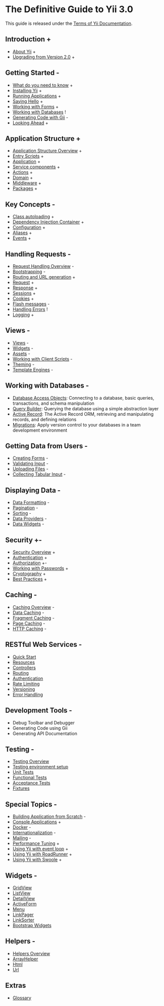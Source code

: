 # The Definitive Guide to Yii 3.0

This guide is released under the [Terms of Yii Documentation](http://www.yiiframework.com/doc/terms/).

Introduction +
------------

* [About Yii](intro/what-is-yii.md) +
* [Upgrading from Version 2.0](intro/upgrade-from-v2.md) +


Getting Started -
---------------

* [What do you need to know](start/prerequisites.md) +
* [Installing Yii](start/installation.md) +
* [Running Applications](start/workflow.md) +
* [Saying Hello](start/hello.md) +
* [Working with Forms](start/forms.md) +
* [Working with Databases](start/databases.md) !
* [Generating Code with Gii](start/gii.md) -
* [Looking Ahead](start/looking-ahead.md) +


Application Structure +
---------------------

* [Application Structure Overview](structure/overview.md) +
* [Entry Scripts](structure/entry-script.md) +
* [Application](structure/application.md) +
* [Service components](structure/service.md) +
* [Actions](structure/action.md) +
* [Domain](structure/domain.md) +
* [Middleware](structure/middleware.md) +
* [Packages](structure/package.md) +

Key Concepts -
------------

* [Class autoloading](concept/autoloading.md) +
* [Dependency Injection Container](concept/di-container.md) +
* [Configuration](concept/configuration.md) +
* [Aliases](concept/aliases.md) +
* [Events](concept/events.md) +

Handling Requests -
-----------------

* [Request Handling Overview](runtime/overview.md) -
* [Bootstrapping](runtime/bootstrapping.md) -
* [Routing and URL generation](runtime/routing.md) +
* [Request](runtime/request.md) +
* [Response](runtime/response.md) +
* [Sessions](runtime/sessions.md) +
* [Cookies](runtime/cookies.md) +
* [Flash messages](runtime/flash-messages.md) -
* [Handling Errors](runtime/handling-errors.md) !
* [Logging](runtime/logging.md) +

Views -
-----

* [Views](views/view.md) -
* [Widgets](views/widget.md) -
* [Assets](views/asset.md) -
* [Working with Client Scripts](views/client-scripts.md) -
* [Theming](views/theming.md) -
* [Template Engines](views/template-engines.md) -


Working with Databases -
----------------------

* [Database Access Objects](db-dao.md): Connecting to a database, basic queries, transactions, and schema manipulation
* [Query Builder](db-query-builder.md): Querying the database using a simple abstraction layer
* [Active Record](db-active-record.md): The Active Record ORM, retrieving and manipulating records, and defining relations
* [Migrations](db-migrations.md): Apply version control to your databases in a team development environment

Getting Data from Users -
-----------------------

* [Creating Forms](input/forms.md) -
* [Validating Input](input/validation.md) -
* [Uploading Files](input/file-upload.md) -
* [Collecting Tabular Input](input/tabular-input.md) -


Displaying Data -
---------------

* [Data Formatting](output/formatting.md) -
* [Pagination](output/pagination.md) -
* [Sorting](output/sorting.md) -
* [Data Providers](output/data-providers.md) -
* [Data Widgets](output/data-widgets.md) -

Security +-
--------

* [Security Overview](security/overview.md) +
* [Authentication](security/authentication.md) +
* [Authorization](security/authorization.md) +-
* [Working with Passwords](security/passwords.md) +
* [Cryptography](security/cryptography.md) +
* [Best Practices](security/best-practices.md) +


Caching -
-------

* [Caching Overview](caching/overview.md) -
* [Data Caching](caching/data.md) -
* [Fragment Caching](caching/fragment.md) -
* [Page Caching](caching/page.md) -
* [HTTP Caching](caching/http.md) -


RESTful Web Services -
--------------------

* [Quick Start](rest/quick-start.md)
* [Resources](rest/resources.md)
* [Controllers](rest/controllers.md)
* [Routing](rest/routing.md)
* [Authentication](rest/authentication.md)
* [Rate Limiting](rest/rate-limiting.md)
* [Versioning](rest/versioning.md)
* [Error Handling](rest/error-handling.md)

Development Tools -
-----------------

* Debug Toolbar and Debugger
* Generating Code using Gii
* Generating API Documentation


Testing -
-------

* [Testing Overview](testing/overview.md)
* [Testing environment setup](testing/environment-setup.md)
* [Unit Tests](testing/unit.md)
* [Functional Tests](testing/functional.md)
* [Acceptance Tests](testing/acceptance.md)
* [Fixtures](testing/fixtures.md)


Special Topics -
--------------

* [Building Application from Scratch](tutorial/start-from-scratch.md) -
* [Console Applications](tutorial/console-applications.md) +
* [Docker](tutorial/docker.md) -
* [Internationalization](tutorial/i18n.md) -
* [Mailing](tutorial/mailing.md) -
* [Performance Tuning](tutorial/performance-tuning.md) +
* [Using Yii with event loop](tutorial/using-with-event-loop.md) +
* [Using Yii with RoadRunner](tutorial/using-yii-with-roadrunner.md) +
* [Using Yii with Swoole](using-yii-with-swoole.md) +

Widgets -
-------

* [GridView](https://www.yiiframework.com/doc-2.0/yii-grid-gridview.html)
* [ListView](https://www.yiiframework.com/doc-2.0/yii-widgets-listview.html)
* [DetailView](https://www.yiiframework.com/doc-2.0/yii-widgets-detailview.html)
* [ActiveForm](https://www.yiiframework.com/doc-2.0/guide-input-forms.html#activerecord-based-forms-activeform)
* [Menu](https://www.yiiframework.com/doc-2.0/yii-widgets-menu.html)
* [LinkPager](https://www.yiiframework.com/doc-2.0/yii-widgets-linkpager.html)
* [LinkSorter](https://www.yiiframework.com/doc-2.0/yii-widgets-linksorter.html)
* [Bootstrap Widgets](https://www.yiiframework.com/extension/yiisoft/yii2-bootstrap/doc/guide)


Helpers -
-------

* [Helpers Overview](helper-overview.md)
* [ArrayHelper](helper/array.md)
* [Html](helper-html.md)
* [Url](helper-url.md)

Extras
------

* [Glossary](glossary.md)

